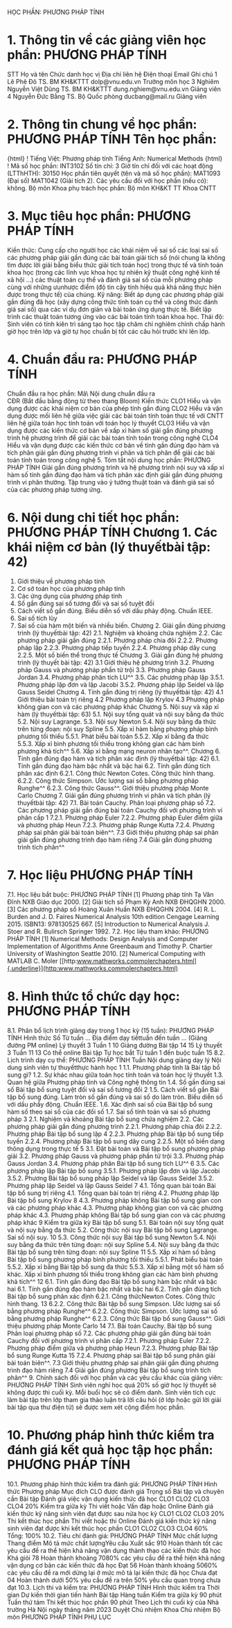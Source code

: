 HỌC PHẦN: PHƯƠNG PHÁP TÍNH
# 1. Thông tin về các giảng viên học phần: PHƯƠNG PHÁP TÍNH
STT Họ và tên Chức danh học vị Địa chỉ liên hệ Điện thoại Email Ghi chú 1 Lê Phê Đô TS. BM KH&KTTT dolp\@vnu.edu.vn Trưởng môn học
3 Nghiêm Nguyễn Việt Dũng TS. BM KH&KTTT dung.nghiem\@vnu.edu.vn Giảng viên
4 Nguyễn Đức Bằng TS. Bộ Quốc phòng ducbang\@mail.ru Giảng viên
# 2. Thông tin chung về học phần: PHƯƠNG PHÁP TÍNH Tên học phần:
{html}
! Tiếng Việt: Phương pháp tính Tiếng Anh: Numerical Methods
{html}
! Mã số học phần: INT3102 Số tín chỉ: 3 Giờ tín chỉ đối với các hoạt động (LTThHTH): 30150 Học phần tiên quyết (tên và mã số học phần): MAT1093 (Đại số)
MAT1042 (Giải tích 2). Các yêu cầu đối với học phần (nếu có): không. Bộ môn Khoa phụ trách học phần: Bộ môn KH&KT TT Khoa CNTT
# 3. Mục tiêu học phần: PHƯƠNG PHÁP TÍNH 
Kiến thức: Cung cấp cho người học các khái niệm về sai số các loại sai số các phương pháp giải gần đúng các bài toán giải tích số (nói chung là không tìm được lời giải bằng biểu thức giải tích toán học) trong thực tế và tính toán khoa học (trong các lĩnh vực khoa học tự nhiên kỹ thuật công nghệ kinh tế xã hội ...) các thuật toán cụ thể và đánh giá sai số của mỗi phương pháp cùng với những ưunhược điểm (độ tin cậy tính hiệu quả khả năng thực hiện được trong thực tế) của chúng. Kỹ năng: Biết áp dụng các phương pháp giải gần đúng đã học (xây dựng công thức tính toán cụ thể và công thức đánh giá sai số) qua các ví dụ đơn giản và bài toán ứng dụng thực tế. Biết lập trình các thuật toán tương ứng vào các bài toán tính toán khoa học. Thái độ: Sinh viên có tính kiên trì sáng tạo học tập chăm chỉ nghiêm chỉnh chấp hành giờ học trên lớp và giờ tự học chuẩn bị tốt các câu hỏi trước khi lên lớp.
# 4. Chuẩn đầu ra: PHƯƠNG PHÁP TÍNH
Chuẩn đầu ra học phần: Mã\ Nội dung chuẩn đầu ra\
CĐR (Bắt đầu bằng động từ theo thang Bloom) Kiến thức
CLO1 Hiểu và vận dụng được các khái niệm cơ bản của phép tính gần đúng
CLO2 Hiểu và vận dụng được mối liên hệ giữa việc giải các bài toán tính toán thực tế với CNTT liên hệ giữa toán học tính toán với toán học lý thuyết
CLO3 Hiểu và vận dụng được các kiến thức cơ bản về xấp xỉ hàm số giải gần đúng phương trình hệ phương trình để giải các bài toán tính toán trong công nghệ
CLO4 Hiểu và vận dụng được các kiến thức cơ bản về tính gần đúng đạo hàm và tích phân giải gần đúng phương trình vi phân và tích phân để giải các bài toán tính toán trong công nghệ 5. Tóm tắt nội dung học phần: PHƯƠNG PHÁP TÍNH
Giải gần đúng phương trình và hệ phương trình nội suy và xấp xỉ hàm số
tính gần đúng đạo hàm và tích phân xác định giải gần đúng phương trình
vi phân thường. Tập trung vào ý tưởng thuật toán và đánh giá sai số của
các phương pháp tương ứng.
# 6. Nội dung chi tiết học phần: PHƯƠNG PHÁP TÍNH Chương 1. Các khái niệm cơ bản (lý thuyếtbài tập: 42)
1. Giới thiệu về phương pháp tính
2. Cơ sở toán học của phương pháp tính
3. Các ứng dụng của phương pháp tính
4. Số gần đúng sai số tương đối và sai số tuyệt đối
5. Cách viết số gần đúng. Biểu diễn số với dấu phảy động. Chuẩn IEEE.
6. Sai số tích lũy
7. Sai số của hàm một biến và nhiều biến. 
Chương 2. Giải gần đúng phương trình (lý thuyếtbài tập: 42) 
2.1. Nghiệm và khoảng chứa nghiệm 
2.2. Các phương pháp giải gần đúng 
2.2.1. Phương pháp chia đôi 
2.2.2. Phương pháp lặp 
2.2.3. Phương pháp tiếp tuyến 
2.2.4. Phương pháp dây cung 
2.2.5. Một số biến thể trong thực tế 
Chương 3. Giải gần đúng hệ phương trình (lý thuyết bài tập: 42) 
3.1 Giới thiệu hệ phương trình 
3.2. Phương pháp Gauss và phương pháp phần tử trội 
3.3. Phương pháp Gauss Jordan 
3.4. Phương pháp phân tích LU^^ 
3.5. Các phương pháp lặp 
3.5.1. Phương pháp lặp đơn và lặp Jacobi 
3.5.2. Phương pháp lặp Seidel và lặp Gauss Seidel 
Chương 4. Tính gần đúng trị riêng (lý thuyếtbài tập: 42)
4.1 Giới thiệu bài toán trị riêng
4.2 Phương pháp lặp Krylov
4.3 Phương pháp không gian con và các phương pháp khác 
Chương 5. Nội suy và xấp xỉ hàm (lý thuyếtbài tập: 63) 
5.1. Nội suy tổng quát và nội suy bằng đa thức 
5.2. Nội suy Lagrange. 
5.3. Nội suy Newton 
5.4. Nội suy bằng đa thức trên từng đoạn: nội suy Spline 
5.5. Xấp xỉ hàm bằng phương pháp bình phương tối thiểu 
5.5.1. Phát biểu bài toán 
5.5.2. Xấp xỉ bằng đa thức 
5.5.3. Xấp xỉ bình phương tối thiểu trong không gian các hàm bình phương khả tích^^ 
5.6. Xấp xỉ bằng mạng neuron nhân tạo^^. 
Chương 6. Tính gần đúng đạo hàm và tích phân xác định (lý thuyếtbài tập: 42)
6.1. Tính gần đúng đạo hàm bậc nhất và bậc hai
6.2. Tính gần đúng tích phân xác định
6.2.1. Công thức Newton Cotes. Công thức hình thang.
6.2.2. Công thức Simpson. Ước lượng sai số bằng phương pháp Runghe^^
6.2.3. Công thức Gauss^^. Giới thiệu phương pháp Monte Carlo 
Chương 7. Giải gần đúng phương trình vi phân và tích phân (lý thuyếtbài tập: 42) 
7.1. Bài toán Cauchy. Phân loại phương pháp số 
7.2. Các phương pháp giải gần đúng bài toán Cauchy đối với phương trình vi phân cấp 1 
7.2.1. Phương pháp Euler 
7.2.2. Phương pháp Euler điểm giữa và phương pháp Heun 
7.2.3. Phương pháp Runge Kutta 
7.2.4. Phương pháp sai phân giải bài toán biên^^. 
7.3 Giới thiệu phương pháp sai phân giải gần đúng phương trình đạo hàm riêng 
7.4 Giải gần đúng phương trình tích phân^^
# 7. Học liệu PHƯƠNG PHÁP TÍNH
7.1. Học liệu bắt buộc: PHƯƠNG PHÁP TÍNH \[1\] Phương pháp tính Tạ Văn Đĩnh NXB Giáo dục 2000.
\[2\] Giải tích số Phạm Kỳ Anh NXB ĐHQGHN 2000.
\[3\] Các phương pháp số Hoàng Xuân Huấn NXB ĐHQGHN 2004.
\[4\] R. L. Burden and J. D. Faires Numerical Analysis 10th edition
Cengage Learning 2015. ISBN13: 978130525
667.
\[5\] Introduction to Numerical Analysis J. Stoer and R. Bulirsch
Springer 1992.
7.2. Học liệu tham khảo: PHƯƠNG PHÁP TÍNH \[1\] Numerical Methods: Design Analysis and Computer Implementation
of Algorithms Anne Greenbaum and Timothy P. Chartier University of
Washington Seattle 2010.
\[2\] Numerical Computing with MATLAB C. Moler
[[http:www.mathworks.commolerchapters.html]{.underline}](http:www.mathworks.commolerchapters.html)
# 8. Hình thức tổ chức dạy học: PHƯƠNG PHÁP TÍNH
8.1. Phân bổ lịch trình giảng dạy trong 1 học kỳ (15 tuần): PHƯƠNG PHÁP TÍNH Hình thức Số Từ tuần ... Địa điểm dạy tiếttuần đến tuần ... (Giảng đường PM online) Lý thuyết 3 Tuần 1 10 Giảng đường Bài tập 14 15 Lý thuyết 3 Tuần 11 13 Có thể online Bài tập Tự học bắt Từ tuần 1 đến buộc tuần 15 8.2. Lịch trình dạy cụ thể: PHƯƠNG PHÁP TÍNH Tuần Nội dung giảng dạy lý Nội dung sinh viên tự thuyếtthực hành học 1 1.1. Phương pháp tính là Bài tập bổ sung gì? 1.2. Sự khác nhau giữa toán học tính toán và toán học lý thuyết 1.3. Quan hệ giữa Phương pháp tính và Công nghệ thông tin 1.4. Số gần đúng sai số Bài tập bổ sung tuyệt đối và sai số tương đối 2 1.5. Cách viết số gần Bài tập bổ sung đúng. Làm tròn số gần đúng và sai số do làm tròn. Biểu diễn số với dấu phẩy động. Chuẩn IEEE. 1.6. Xác định sai số của Bài tập bổ sung hàm số theo sai số của các đối số 1.7. Sai số tính toán và sai số phương pháp 3 2.1. Nghiệm và khoảng Bài tập bổ sung chứa nghiệm 2.2. Các phương pháp giải gần đúng phương trình 2.2.1. Phương pháp chia đôi 2.2.2. Phương pháp Bài tập bổ sung lặp 4 2.2.3. Phương pháp Bài tập bổ sung tiếp tuyến 2.2.4. Phương pháp Bài tập bổ sung dây cung 2.2.5. Một số biến dạng thông dụng trong thực tế 5 3.1. Đặt bài toán và Bài tập bổ sung phương pháp giải 3.2. Phương pháp Gauss và phương pháp phần tử trội 3.3. Phương pháp Gauss Jordan 3.4. Phương pháp phân Bài tập bổ sung tích LU^^ 6 3.5. Các phương pháp lặp Bài tập bổ sung 3.5.1. Phương pháp lặp đơn và lặp Jacobi 3.5.2. Phương Bài tập bổ sung pháp lặp Seidel và lặp Gauss Seidel 3.5.2. Phương pháp lặp Seidel và lặp Gauss Seidel 7 4.1. Tổng quan bài toán Bài tập bổ sung trị riêng 4.1. Tổng quan bài toán trị riêng 4.2. Phương pháp lặp Bài tập bổ sung Krylov 8 4.3. Phương pháp không Bài tập bổ sung gian con và các phương pháp khác 4.3. Phương pháp không gian con và các phương pháp khác 4.3. Phương pháp không Bài tập bổ sung gian con và các phương pháp khác 9 Kiểm tra giữa kỳ Bài tập bổ sung 5.1. Bài toán nội suy tổng quát và nội suy bằng đa thức 5.2. Công thức nội suy Bài tập bổ sung Lagrange. Sai số nội suy. 10 5.3. Công thức nội suy Bài tập bổ sung Newton 5.4. Nội suy bằng đa thức trên từng đoạn: nội suy Spline 5.4. Nội suy bằng đa thức Bài tập bổ sung trên từng đoạn: nội suy Spline 11 5.5. Xấp xỉ hàm số bằng Bài tập bổ sung phương pháp bình phương tối thiểu 5.5.1. Phát biểu bài toán 5.5.2. Xấp xỉ bằng Bài tập bổ sung đa thức 5.5.3. Xấp xỉ bằng một số hàm số khác. Xấp xỉ bình phương tối thiểu trong không gian các hàm bình phương khả tích^^ 12 6.1. Tính gần đúng đạo Bài tập bổ sung hàm bậc nhất và bậc hai 6.1. Tính gần đúng đạo hàm bậc nhất và bậc hai 6.2. Tính gần đúng tích Bài tập bổ sung phân xác định 6.2.1. Công thứcNewton Cotes. Công thức hình thang. 13 6.2.2. Công thức Bài tập bổ sung Simpson. Ước lượng sai số bằng phương pháp Runghe^^ 6.2.2. Công thức Simpson. Ước lượng sai số bằng phương pháp Runghe^^ 6.2.3. Công thức Bài tập bổ sung Gauss^^. Giới thiệu phương pháp Monte Carlo 14 7.1. Bài toán Cauchy. Bài tập bổ sung Phân loại phương pháp số 7.2. Các phương pháp giải gần đúng bài toán Cauchy đối với phương trình vi phân cấp 7.2.1. Phương pháp Euler 7.2.2. Phương pháp điểm giữa và phương pháp Heun 7.2.3. Phương pháp Bài tập bổ sung Runge Kutta 15 7.2.4. Phương pháp sai Bài tập bổ sung phân giải bài toán biên^^. 7.3 Giới thiệu phương pháp sai phân giải gần đúng phương trình đạo hàm riêng 7.4 Giải gần đúng phương Bài tập bổ sung trình tích phân^^ 9. Chính sách đối với học phần và các yêu cầu khác của giảng viên: PHƯƠNG PHÁP TÍNH Sinh viên nghỉ học quá 20% số giờ học lý thuyết sẽ không được thi cuối kỳ. Mỗi buổi học sẽ có điểm danh. Sinh viên tích cực làm bài tập trên lớp tham gia thảo luận trả lời câu hỏi (ở lớp hoặc gửi lời giải bài tập qua thư điện tử) sẽ được xem xét cộng điểm học phần.
# 10. Phương pháp hình thức kiểm tra đánh giá kết quả học tập học phần: PHƯƠNG PHÁP TÍNH
10.1. Phương pháp hình thức kiểm tra đánh giá: PHƯƠNG PHÁP TÍNH Hình thức Phương pháp Mục đích CLO được đánh giá Trọng số Bài tập và chuyên cần Bài tập Đánh giá việc vận dụng kiến thức đã học CLO1 CLO2 CLO3 CLO4 20%
Kiểm tra giữa kỳ Thi viết hoặc Vấn đáp hoặc Online Đánh giá kiến thức kỹ năng sinh viên đạt được sau nửa học kỳ CLO1 CLO2 CLO3 20%
Thi kết thúc học phần Thi viết hoặc thi Online Đánh giá kiến thức kỹ năng sinh viên đạt được khi kết thúc học phần CLO1 CLO2 CLO3 CLO4 60%
Tổng: 100%
10.2. Tiêu chí đánh giá: PHƯƠNG PHÁP TÍNH Mức chất lượng Thang điểm Mô tả mức chất lượngYêu cầu Xuất sắc 910 Hoàn thành tốt các yêu cầu đề ra thể hiện khả năng vận dụng thành thạo các kiến thức đã học
Khá giỏi 78 Hoàn thành khoảng 7080% các yêu cầu đề ra thể hiện khả năng vận dụng cơ bản các kiến thức đã học
Đạt 56 Hoàn thành khoảng 5060% các yêu cầu đề ra mới dừng lại ở mức mô tả lại kiến thức đã học
Chưa đạt 04 Hoàn thành dưới 50% yêu cầu đề ra trên 50% yêu cầu quan trọng chưa đạt
10.3. Lịch thi và kiểm tra: PHƯƠNG PHÁP TÍNH Hình thức kiểm tra Thời gian Dự kiến thời gian tiến hành Bài tập Hàng tuần
Kiểm tra giữa kỳ 90 phút Tuần thứ tám
Thi kết thúc học phần 90 phút Theo Lịch thi cuối kỳ của Nhà trường
Hà Nội ngày tháng năm 2023 Duyệt Chủ nhiệm Khoa Chủ nhiệm Bộ môn PHƯƠNG PHÁP TÍNH
PHỤ LỤC
